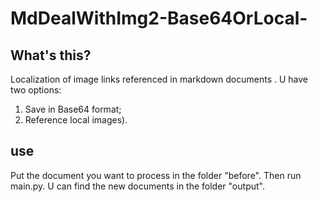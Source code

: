 # MdDealWithImg2-Base64OrLocal-
## What's this?
 Localization of image links referenced in markdown documents .
 U have two options: 
 1. Save in Base64 format; 
 2. Reference local images).
## use
 Put the document you want to process in the folder "before".
 Then run main.py.
 U can find the new documents in the folder "output".
